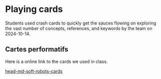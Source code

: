 # Playing cards
Students used crash cards to quickly get the sauces flowing on exploring the vast number of concepts, references, and keywords by the team on 2024-10-14.

## Cartes performatifs
Here is a online link to the cards we used in class.

[head-md-soft-robots-cards](https://www.jeudecartesperformatif.com/cartes/1GpCnHk2lfN9w5SjtVgf-jJAkr7sh4xHUlj76pYzaXSo)


